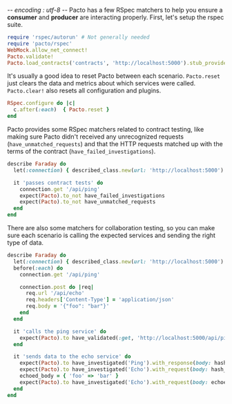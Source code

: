 -*- encoding : utf-8 -*-
Pacto has a few RSpec matchers to help you ensure a **consumer** and **producer** are
interacting properly. First, let's setup the rspec suite.

```rb
require 'rspec/autorun' # Not generally needed
require 'pacto/rspec'
WebMock.allow_net_connect!
Pacto.validate!
Pacto.load_contracts('contracts', 'http://localhost:5000').stub_providers
```

It's usually a good idea to reset Pacto between each scenario. `Pacto.reset` just clears the
data and metrics about which services were called. `Pacto.clear!` also resets all configuration
and plugins.

```rb
RSpec.configure do |c|
  c.after(:each)  { Pacto.reset }
end
```

Pacto provides some RSpec matchers related to contract testing, like making sure
Pacto didn't received any unrecognized requests (`have_unmatched_requests`) and that
the HTTP requests matched up with the terms of the contract (`have_failed_investigations`).

```rb
describe Faraday do
  let(:connection) { described_class.new(url: 'http://localhost:5000') }

  it 'passes contract tests' do
    connection.get '/api/ping'
    expect(Pacto).to_not have_failed_investigations
    expect(Pacto).to_not have_unmatched_requests
  end
end
```

There are also some matchers for collaboration testing, so you can make sure each scenario is
calling the expected services and sending the right type of data.

```rb
describe Faraday do
  let(:connection) { described_class.new(url: 'http://localhost:5000') }
  before(:each) do
    connection.get '/api/ping'

    connection.post do |req|
      req.url '/api/echo'
      req.headers['Content-Type'] = 'application/json'
      req.body = '{"foo": "bar"}'
    end
  end

  it 'calls the ping service' do
    expect(Pacto).to have_validated(:get, 'http://localhost:5000/api/ping').against_contract('Ping')
  end

  it 'sends data to the echo service' do
    expect(Pacto).to have_investigated('Ping').with_response(body: hash_including('ping' => 'pong - from the example!'))
    expect(Pacto).to have_investigated('Echo').with_request(body: hash_including('foo' => 'bar'))
    echoed_body = { 'foo' => 'bar' }
    expect(Pacto).to have_investigated('Echo').with_request(body: echoed_body).with_response(body: echoed_body)
  end
end
```

